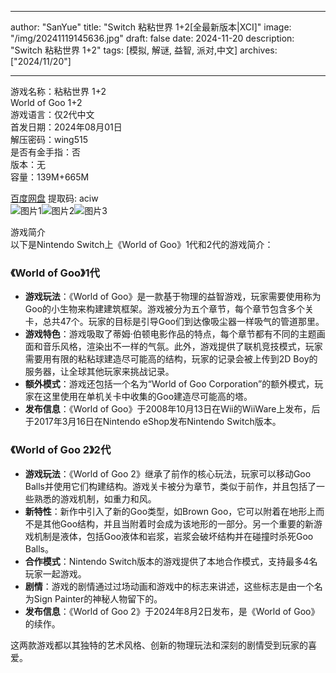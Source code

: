 
---
author: "SanYue"
title: "Switch 粘粘世界 1+2[全最新版本|XCI]"
image: "/img/20241119145636.jpg"
draft: false
date: 2024-11-20
description: "Switch 粘粘世界  1+2"
tags: [模拟, 解谜, 益智, 派对,中文]
archives: ["2024/11/20"]

---

游戏名称：粘粘世界  1+2   
World of Goo 1+2    
游戏语言：仅2代中文  
首发日期：2024年08月01日  
解压密码：wing515  
是否有金手指：否  
版本：无   
容量：139M+665M

[百度网盘](https://pan.baidu.com/s/1mQqpdh3BOdNsNq8T36vfhQ) 提取码: aciw  
![图片1](/img/798ac5.jpg)![图片2](/img/82a5fc.jpg)![图片3](/img/44e9ac.jpg)  

游戏简介  
以下是Nintendo Switch上《World of Goo》1代和2代的游戏简介：

### 《World of Goo》1代
- **游戏玩法**：《World of Goo》是一款基于物理的益智游戏，玩家需要使用称为Goo的小生物来构建建筑框架。游戏被分为五个章节，每个章节包含多个关卡，总共47个。玩家的目标是引导Goo们到达像吸尘器一样吸气的管道那里。
- **游戏特色**：游戏吸取了蒂姆·伯顿电影作品的特点，每个章节都有不同的主题画面和音乐风格，渲染出不一样的气氛。此外，游戏提供了联机竞技模式，玩家需要用有限的粘粘球建造尽可能高的结构，玩家的记录会被上传到2D Boy的服务器，让全球其他玩家来挑战记录。
- **额外模式**：游戏还包括一个名为“World of Goo Corporation”的额外模式，玩家在这里使用在单机关卡中收集的Goo建造尽可能高的塔。
- **发布信息**：《World of Goo》于2008年10月13日在Wii的WiiWare上发布，后于2017年3月16日在Nintendo eShop发布Nintendo Switch版本。

### 《World of Goo 2》2代
- **游戏玩法**：《World of Goo 2》继承了前作的核心玩法，玩家可以移动Goo Balls并使用它们构建结构。游戏关卡被分为章节，类似于前作，并且包括了一些熟悉的游戏机制，如重力和风。
- **新特性**：新作中引入了新的Goo类型，如Brown Goo，它可以附着在地形上而不是其他Goo结构，并且当附着时会成为该地形的一部分。另一个重要的新游戏机制是液体，包括Goo液体和岩浆，岩浆会破坏结构并在碰撞时杀死Goo Balls。
- **合作模式**：Nintendo Switch版本的游戏提供了本地合作模式，支持最多4名玩家一起游戏。
- **剧情**：游戏的剧情通过过场动画和游戏中的标志来讲述，这些标志是由一个名为Sign Painter的神秘人物留下的。
- **发布信息**：《World of Goo 2》于2024年8月2日发布，是《World of Goo》的续作。

这两款游戏都以其独特的艺术风格、创新的物理玩法和深刻的剧情受到玩家的喜爱。
